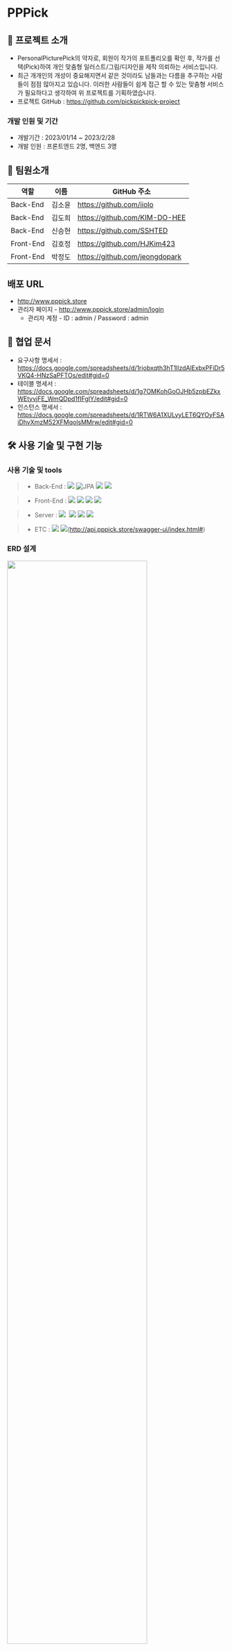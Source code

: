 # PPPick

## 📂 프로젝트 소개
- PersonalPicturePick의 약자로, 회원이 작가의 포트폴리오를 확인 후, 작가를 선택(Pick)하여 개인 맞춤형 일러스트/그림/디자인을 제작 의뢰하는 서비스입니다.
- 최근 개개인의 개성이 중요해지면서 같은 것이라도 남들과는 다름을 추구하는 사람들이 점점 많아지고 있습니다. 이러한 사람들이 쉽게 접근 할 수 있는 맞춤형 서비스가 필요하다고 생각하여 위 프로젝트를 기획하였습니다.
- 프로젝트 GitHub : https://github.com/pickpickpick-project

### 개발 인원 및 기간
- 개발기간 : 2023/01/14 ~ 2023/2/28
- 개발 인원 : 프론트엔드 2명, 백엔드 3명

## 🙌 팀원소개
역할|이름|GitHub 주소|
---|---|---|
Back-End|김소윤|https://github.com/iiolo
Back-End|김도희|https://github.com/KIM-DO-HEE
Back-End|신승현|https://github.com/SSHTED
Front-End|김호정|https://github.com/HJKim423
Front-End|박정도|https://github.com/jeongdopark

## 배포 URL
- http://www.pppick.store
- 관리자 페이지 - http://www.pppick.store/admin/login
  - 관리자 계정 - ID : admin / Password : admin 

## 📎 협업 문서
- 요구사항 명세서 : https://docs.google.com/spreadsheets/d/1rjobxqth3hT1llzdAlExbxPFiDr5VKQ4-HNzSaPFTOs/edit#gid=0
- 테이블 명세서 : https://docs.google.com/spreadsheets/d/1g7OMKohGoOJHb5zpbEZkxWEtyvjFE_WmQDpd1fIFgIY/edit#gid=0
- 인스턴스 명세서 : https://docs.google.com/spreadsheets/d/1RTW6A1XULyyLET6QYOyFSAiDhvXmzM52XFMqolsMMrw/edit#gid=0

## 🛠 사용 기술 및 구현 기능
### 사용 기술 및 tools
> - Back-End : <img src="https://img.shields.io/badge/springboot-6DB33F?style=for-the-badge&logo=springboot&logoColor=white">&nbsp;![JPA](https://img.shields.io/badge/JPA-59666C?style=for-the-badge)&nbsp;<img src="https://img.shields.io/badge/java-007396?style=for-the-badge&logo=java&logoColor=white">&nbsp;<img src="https://img.shields.io/badge/mysql-4479A1?style=for-the-badge&logo=mysql&logoColor=white">

> - Front-End : <img src="https://img.shields.io/badge/react-61DAFB?style=for-the-badge&logo=react&logoColor=black">&nbsp;<img src="https://img.shields.io/badge/reactquery-FF4154?style=for-the-badge&logo=reactquery&logoColor=black">&nbsp;<img src="https://img.shields.io/badge/typescript-3178c6?style=for-the-badge&logo=typescript&logoColor=black">&nbsp;<img src="https://img.shields.io/badge/styledcomponent-DB7093?style=for-the-badge&logo=styledcomponent&logoColor=black">

> - Server : <img src="https://img.shields.io/badge/AWS-%23FF9900.svg?style=for-the-badge&logo=amazon-aws&logoColor=white">&nbsp; <img src="https://img.shields.io/badge/AWS RDS/EC2-232F3E?style=for-the-badge&logo=Amazon&logoColor=white"/>&nbsp;<img src="https://img.shields.io/badge/AWS S3-색상?style=for-the-badge&logo=Amazon S3&logoColor=white">&nbsp;<img src="https://img.shields.io/badge/Ubuntu-E95420?style=for-the-badge&logo=ubuntu&logoColor=white">

> - ETC : <img src="https://img.shields.io/badge/gradle-02303A?style=for-the-badge&logo=gradle&logoColor=white">&nbsp;<img src="https://img.shields.io/badge/-Swagger-%23Clojure?style=for-the-badge&logo=swagger&logoColor=white">(http://api.pppick.store/swagger-ui/index.html#)
### ERD 설계
<img width="80%" height="80%" src="https://user-images.githubusercontent.com/47100801/222034401-12ae32c8-5a9c-40e3-8eb7-e09eab6a1fdd.png">

### 구현 기능
- 포트폴리오 등록
  - https://user-images.githubusercontent.com/117712307/222083838-df0cc1e3-784a-4565-afef-af3d1a0191b4.mov
  
- 포트폴리오 좋아요
  - https://user-images.githubusercontent.com/117712307/222084450-bfd8ead6-a967-4357-92a3-e301f50a380a.mov
  
- 회원 팔로우
  - https://user-images.githubusercontent.com/117712307/222084822-add88918-bf9d-4635-b91f-ed0a7fef4f1b.mov


















